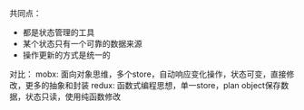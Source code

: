 

共同点：
* 都是状态管理的工具
* 某个状态只有一个可靠的数据来源
* 操作更新的方式是统一的

对比：
mobx: 面向对象思维，多个store，自动响应变化操作，状态可变，直接修改，更多的抽象和封装
redux: 函数式编程思想，单一store，plan object保存数据，状态只读，使用纯函数修改